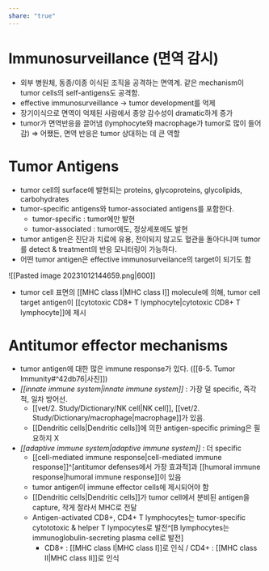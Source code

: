 ```yaml
---
share: "true"
---
```


# Immunosurveillance (면역 감시)

- 외부 병원체, 동종/이종 이식된 조직을 공격하는 면역계. 같은 mechanism이 tumor cells의 self-antigens도 공격함.
- effective immunosurveillance → tumor development를 억제
- 장기이식으로 면역이 억제된 사람에서 종양 감수성이 dramatic하게 증가
- tumor가 면역반응을 끌어냄 (lymphocyte와 macrophage가 tumor로 많이 들어감)
⇒ 어쨌든, 면역 반응은 tumor 상대하는 데 큰 역할

# Tumor Antigens

- tumor cell의 surface에 발현되는 proteins, glycoproteins, glycolipids, carbohydrates
- tumor-specific antigens와 tumor-associated antigens를 포함한다.
	- tumor-specific : tumor에만 발현
	- tumor-associated : tumor에도, 정상세포에도 발현
- tumor antigen은 진단과 치료에 유용, 전이되지 않고도 혈관을 돌아다니며 tumor를 detect & treatment의 반응 모니터링이 가능하다.
- 어떤 tumor antigen은 effective immunosurveilance의 target이 되기도 함

![[Pasted image 20231012144659.png|600]]
- tumor cell 표면의 [[MHC class Ⅰ|MHC class Ⅰ]] molecule에 의해, tumor cell target antigen이 [[cytotoxic CD8+ T lymphocyte|cytotoxic CD8+ T lymphocyte]]에 제시 

# Antitumor effector mechanisms

- tumor antigen에 대한 많은 immune response가 있다. ([[6-5. Tumor Immunity#^42db76|사진]])
- *[[innate immune system|innate immune system]]* : 가장 덜 specific, 즉각적,  일차 방어선.
	- [[vet/2. Study/Dictionary/NK cell|NK cell]], [[vet/2. Study/Dictionary/macrophage|macrophage]]가 있음.
	- [[Dendritic cells|Dendritic cells]]에 의한 antigen-specific priming은 필요하지 X
- *[[adaptive immune system|adaptive immune system]]* : 더 specific
	- [[cell-mediated immune response|cell-mediated immune response]]^[antitumor defenses에서 가장 효과적]과 [[humoral immune response|humoral immune response]]이 있음
	- tumor antigen이 immune effector cells에 제시되어야 함
	- [[Dendritic cells|Dendritic cells]]가 tumor cell에서 분비된 antigen을 capture, 작게 잘라서 MHC로 전달
	- Antigen-activated CD8+, CD4+ T lymphocytes는 tumor-specific cytototoxic & helper T lympocytes로 발전^[B lymphocytes는 immunoglobulin-secreting plasma cell로 발전]
		- CD8+ : [[MHC class Ⅰ|MHC class Ⅰ]]로 인식 / CD4+ : [[MHC class Ⅱ|MHC class Ⅱ]]로 인식
<!--ID: 1697415366471-→


![[Pasted image 20231012150617.png|Pasted image 20231012150617.png]] ^42db76

# Evasion of the Immune Response

(tumor가 면역 반응을 회피하는 기전)



원래 Anti-timor immunity 

## Altered MHC Expression

- CTL 

